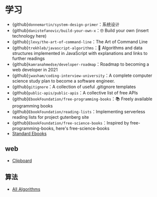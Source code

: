 # 学习

- {github}`donnemartin/system-design-primer`：系统设计
- {github}`danistefanovic/build-your-own-x`：🤓 Build your own (insert technology here)
- {github}`jlevy/the-art-of-command-line`：The Art of Command Line
- {github}`trekhleb/javascript-algorithms`：📝 Algorithms and data structures implemented in JavaScript with explanations and links to further readings
- {github}`kamranahmedse/developer-roadmap`：Roadmap to becoming a web developer in 2021
- {github}`jwasham/coding-interview-university`：A complete computer science study plan to become a software engineer.
- {github}`gitignore`：A collection of useful .gitignore templates
- {github}`public-apis/public-apis`：A collective list of free APIs
- {github}`EbookFoundation/free-programming-books`：📚 Freely available programming books
- {github}`EbookFoundation/reading-lists`：Implementing serverless reading lists for project gutenberg site
- {github}`EbookFoundation/free-science-books`：Inspired by free-programming-books, here's free-science-books
- [Standard Ebooks](https://github.com/standardebooks)

## web

- [Clipboard](https://developer.mozilla.org/zh-CN/docs/Web/API/Clipboard)

## 算法

- [All Algorithms](https://github.com/AllAlgorithms)
